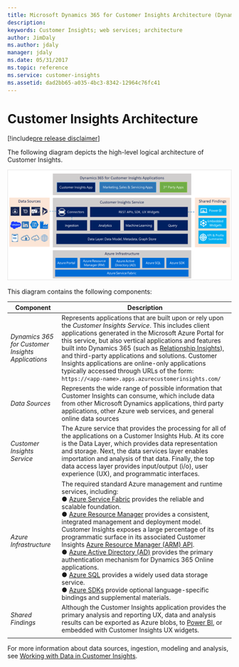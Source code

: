 ```yaml
---
title: Microsoft Dynamics 365 for Customer Insights Architecture (Dynamics 365 Customer Insights SDK) | MicrosoftDocs
description: 
keywords: Customer Insights; web services; architecture
author: JimDaly
ms.author: jdaly
manager: jdaly
ms.date: 05/31/2017
ms.topic: reference
ms.service: customer-insights 
ms.assetid: dad2bb65-a035-4bc3-8342-12964c76fc41
---
```


Customer Insights Architecture
==============================

[!include[pre release disclaimer](../../includes/cc-beta-prerelease-disclaimer.md)]

The following diagram depicts the high-level logical architecture of Customer Insights.

![](../media/HighLevelArch.png "high-level logical architecture") 

This diagram contains the following components:

|**Component**|**Description**|
| --------------- | ---------- |
|_Dynamics 365 for Customer Insights Applications_|Represents applications that are built upon or rely upon the _Customer Insights Service_. This includes client applications generated in the Microsoft Azure Portal for this service, but also vertical applications and features built into Dynamics 365 (such as [Relationship Insights](https://www.microsoft.com/dynamics/crm-customer-center/preview-feature-relationship-insights-overview.aspx)), and third-party applications and solutions. Customer Insights applications are online-only applications typically accessed through URLs of the form:  <br> `https://<app-name>.apps.azurecustomerinsights.com/`
|_Data Sources_|Represents the wide range of possible information that Customer Insights can consume, which include data from other Microsoft Dynamics applications, third party applications, other Azure web services, and general online data sources|
|_Customer Insights Service_|The Azure service that provides the processing for all of the applications on a Customer Insights Hub. At its core is the Data Layer, which provides data representation and storage. Next, the data services layer enables importation and analysis of that data. Finally, the top data access layer provides input/output (i/o), user experience (UX), and programmatic interfaces.|
|_Azure Infrastructure_|The required standard Azure management and runtime services, including:  <br>  ● [Azure Service Fabric](https://docs.microsoft.com/azure/service-fabric/service-fabric-overview) provides the reliable and scalable foundation.  <br>  ● [Azure Resource Manager](https://docs.microsoft.com/azure/azure-resource-manager/resource-group-overview) provides a consistent, integrated management and deployment model. Customer Insights exposes a large percentage of its programmatic surface in its associated Customer Insights [Azure Resource Manager (ARM) API](../ref/armapiref.md).  <br>  ● [Azure Active Directory (AD)](https://msdn.microsoft.com/library/azure/mt168838.aspx) provides the primary authentication mechanism for Dynamics 365 Online applications.  <br>  ● [Azure SQL](https://docs.microsoft.com/azure/sql-database/sql-database-technical-overview) provides a widely used data storage service.  <br>  ● [Azure SDKs](https://azure.microsoft.com/downloads/) provide optional language-specific bindings and supplemental materials. |
|_Shared Findings_|Although the Customer Insights application provides the primary analysis and reporting UX, data and analysis results can be exported as Azure blobs, to [Power BI](https://powerbi.microsoft.com), or embedded with Customer Insights UX widgets.|
| | |

For more information about data sources, ingestion, modeling and analysis, see [Working with Data in Customer Insights](./workingwithdata.md). 

